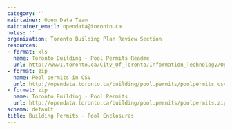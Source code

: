 ```yaml
---
category: ''
maintainer: Open Data Team
maintainer_email: opendata@toronto.ca
notes: ''
organization: Toronto Building Plan Review Section
resources:
- format: xls
  name: Toronto Building - Pool Permits Readme
  url: http://www1.toronto.ca/City_Of_Toronto/Information_Technology/Open_Data/Data_Sets/Assets/Files/Toronto_Building_-_Pool_Permits_Readme_File.xls
- format: zip
  name: Pool permits in CSV
  url: http://opendata.toronto.ca/building/pool.permits/poolpermits_csv.zip
- format: zip
  name: Toronto Building - Pool Permits
  url: http://opendata.toronto.ca/building/pool.permits/poolpermits.zip
schema: default
title: Building Permits - Pool Enclosures
---
```

